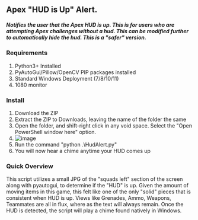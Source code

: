 ## Apex "HUD is Up" Alert.

##### Notifies the user that the Apex HUD is up. This is for users who are attempting Apex challenges without a hud. This can be modified further to automatically hide the hud. This is a "safer" version. 

### Requirements
1) Python3+ Installed
2) PyAutoGui/Pillow/OpenCV PIP packages installed
3) Standard Windows Deployment (7/8/10/11)
4) 1080 monitor

### Install
1) Download the ZIP
2) Extract the ZIP to Downloads, leaving the name of the folder the same
3) Open the folder, and shift-right click in any void space. Select the "Open PowerShell window here" option.
4) ![image](https://user-images.githubusercontent.com/91140740/215049885-476ac2e3-1adc-4af9-836a-02babc6adeb0.png)
5) Run the command "python .\HudAlert.py"
6) You will now hear a chime anytime your HUD comes up


### Quick Overview
This script utilizes a small JPG of the "squads left" section of the screen along with pyautogui, to determine if the "HUD" is up. Given the amount of moving items in this game, this felt like one of the only "solid" pieces that is consistent when HUD is up. Views like Grenades, Ammo, Weapons, Teammates are all in flux, where as the text will always remain. Once the HUD is detected, the script will play a chime found natively in Windows. 
